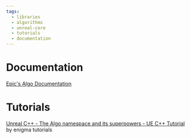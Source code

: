 ```yaml
---
tags:
  - libraries
  - algorithms
  - unreal-core
  - tutorials
  - documentation
---
```

# Documentation
[Epic's Algo Documentation](https://dev.epicgames.com/documentation/en-us/unreal-engine/API/Runtime/Core/Algo)
# Tutorials
[Unreal C++ - The Algo namespace and its superpowers - UE C++ Tutorial](https://www.youtube.com/watch?v=PQzvVwpU7WE") by enigma tutorials
